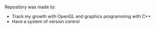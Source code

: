 Repository was made to:
- Track my growth with OpenGL and graphics programming with C++
- Have a system of version control
